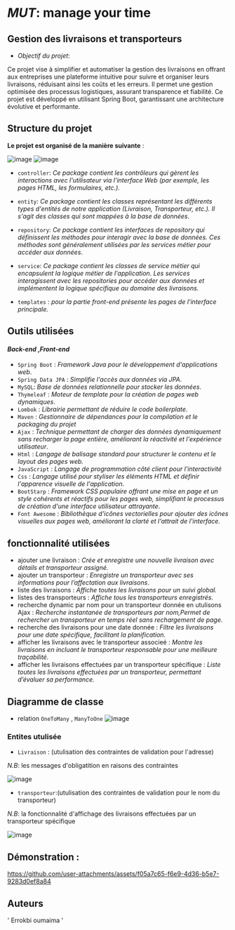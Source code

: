 # *MUT*: manage your time 
## Gestion des livraisons et transporteurs 
- *Objectif du projet*:

Ce projet vise à simplifier et automatiser la gestion des livraisons en offrant aux entreprises une plateforme intuitive pour suivre et organiser leurs livraisons, réduisant ainsi les coûts et les erreurs. Il permet une gestion optimisée des processus logistiques, assurant transparence et fiabilité. Ce projet est développé en utilisant Spring Boot, garantissant une architecture évolutive et performante.
## Structure du projet 
__Le projet est organisé de la manière suivante__ :

![image](https://github.com/user-attachments/assets/a7faf138-6c79-458c-bae6-d47a8123e2c2)        ![image](https://github.com/user-attachments/assets/aa1cb307-8d69-4dee-be6e-67c5953e1538)




- `controller`: *Ce package contient les contrôleurs qui gèrent les interactions avec l'utilisateur via l'interface Web (par exemple, les pages HTML, les formulaires, etc.).*

- `entity`: *Ce package contient les classes représentant les différents types d'entités de notre  application (Livraison, Transporteur, etc.). Il s'agit des classes qui sont mappées à la base de données*.

- `repository`: *Ce package contient les interfaces de repository qui définissent les méthodes pour interagir avec la base de données. Ces méthodes sont généralement utilisées par les services métier pour accéder aux données*.

- `service`: *Ce package contient les classes de service métier qui encapsulent la logique métier de l'application. Les services interagissent avec les repositories pour accéder aux données et implémentent la logique spécifique au domaine des livraisons.*
- `templates` : *pour la partie front-end présente les pages de l'interface principale.*

## Outils  utilisées
#### *Back-end* ,*Front-end*
- `Spring Boot` : *Framework Java pour le développement d'applications web*.
- `Spring Data JPA` : *Simplifie l'accès aux données via JPA*.
- `MySQL`: *Base de données relationnelle pour stocker les données*.
- `Thymeleaf` : *Moteur de template pour la création de pages web dynamiques*.
- `Lombok` :  *Librairie permettant de réduire le code boilerplate*.
- `Maven` : *Gestionnaire de dépendances pour la compilation et le packaging du projet*
- `Ajax` : *Technique permettant de charger des données dynamiquement sans recharger la page entière, améliorant la réactivité et l'expérience utilisateur*.
- `Html` : *Langage de balisage standard pour structurer le contenu et le layout des pages web.*
- `JavaScript` : *Langage de programmation côté client pour l'interactivité* 
- `Css` : *Langage utilisé pour styliser les éléments HTML et définir l'apparence visuelle de l'application*.
- `BootStarp` : *Framework CSS populaire offrant une mise en page et un style cohérents et réactifs pour les pages web, simplifiant le processus de création d'une interface utilisateur attrayante*.
- `Font Awesome` : *Bibliothèque d'icônes vectorielles pour ajouter des icônes visuelles aux pages web, améliorant la clarté et l'attrait de l'interface.*
  
 ## fonctionnalité utilisées
- ajouter une livraison  : *Crée et enregistre une nouvelle livraison avec détails et transporteur assigné.*
- ajouter un transporteur : *Enregistre un transporteur avec ses informations pour l’affectation aux livraisons*.
- liste des livraisons : *Affiche toutes les livraisons pour un suivi global.*
- listes des transporteurs  : *Affiche tous les transporteurs enregistrés.*
- recherche dynamic par nom   pour un transporteur donnée en utulisons Ajax :  *Recherche instantanée de transporteurs par nom,Permet de rechercher un transporteur en temps réel sans rechargement de page.*
- recherche des livraisons pour une date donnée : *Filtre les livraisons pour une date spécifique, facilitant la planification.*
- afficher les livraisons avec le transporteur associeé : *Montre les livraisons en incluant le transporteur responsable pour une meilleure traçabilité.*
- afficher les livraisons effectuées par un transporteur spécifique : *Liste toutes les livraisons effectuées par un transporteur, permettant d’évaluer sa performance.*


## Diagramme de classe 
- relation `OneToMany` , `ManyToOne` 
![image](https://github.com/user-attachments/assets/3d140c3b-c694-494a-b56e-29fa3e1e53c1)


### Entites utulisée
- `Livraison` : (utulisation des contraintes de validation pour l'adresse)
  
*N.B*: les messages d'obligatition en raisons des contraintes

![image](https://github.com/user-attachments/assets/8ea723a0-b75e-46b8-8a1e-6d806733d3a0)

- `transporteur`:(utulisation des contraintes de validation pour le nom du transporteur)
  
*N.B*: la fonctionnalité d'affichage  des livraisons effectuées par un transporteur spécifique

  ![image](https://github.com/user-attachments/assets/41c1616f-0158-4b55-a089-997ca916e99d)

## Démonstration :


https://github.com/user-attachments/assets/f05a7c65-f6e9-4d36-b5e7-9283d0ef8a84








  







## Auteurs
' Errokbi oumaima '
  
  

